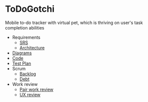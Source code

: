 # ToDoGotchi

Mobile to-do tracker with virtual pet, which is thriving on user's task completion abilities

- Requirements
   - [SRS](https://github.com/octolera/ToDoGotchi/blob/main/Requirements/SRS.md)
   - [Architecture](https://github.com/octolera/ToDoGotchi/blob/main/Requirements/Arch.md)
- [Diagrams](https://github.com/octolera/ToDoGotchi/blob/main/Diagrams/description/README.md)
- [Code](https://github.com/octolera/ToDoGotchi/tree/main/Code)
- [Test Plan](https://github.com/octolera/ToDoGotchi/blob/main/Tests/TestPlan.md)
- Scrum
  - [Backlog](https://github.com/octolera/ToDoGotchi/blob/main/Scrum/Backlog.md)
  - [Debt](https://github.com/octolera/ToDoGotchi/blob/main/Scrum/Tech-debt.md)
- Work review
  - [Pair work review](https://github.com/octolera/ToDoGotchi/blob/main/WorkReview/review.md)
  - [UX review](https://github.com/octolera/ToDoGotchi/blob/main/WorkReview/uxdoc.md)

